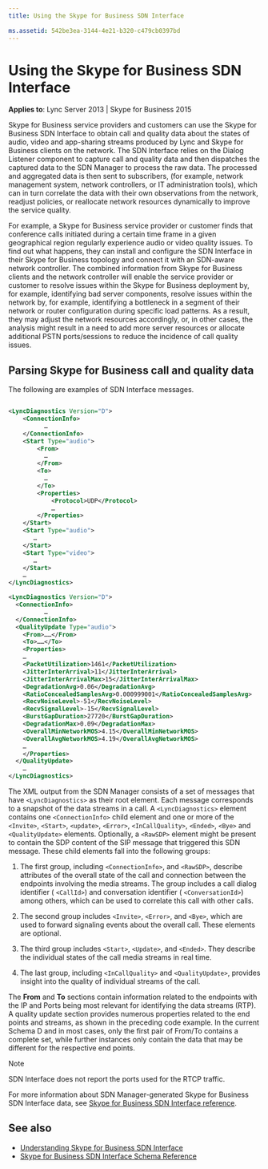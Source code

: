 ```yaml
---
title: Using the Skype for Business SDN Interface
 
ms.assetid: 542be3ea-3144-4e21-b320-c479cb0397bd
---
```



# Using the Skype for Business SDN Interface


  
    
    

 **Applies to**: Lync Server 2013 | Skype for Business 2015

Skype for Business service providers and customers can use the Skype for Business SDN Interface to obtain call and quality data about the states of audio, video and app-sharing streams produced by Lync and Skype for Business clients on the network. The SDN Interface relies on the Dialog Listener component to capture call and quality data and then dispatches the captured data to the SDN Manager to process the raw data. The processed and aggregated data is then sent to subscribers, (for example, network management system, network controllers, or IT administration tools), which can in turn correlate the data with their own observations from the network, readjust policies, or reallocate network resources dynamically to improve the service quality. 
  
For example, a Skype for Business service provider or customer finds that conference calls initiated during a certain time frame in a given geographical region regularly experience audio or video quality issues. To find out what happens, they can install and configure the SDN Interface in their Skype for Business topology and connect it with an SDN-aware network controller. The combined information from Skype for Business clients and the network controller will enable the service provider or customer to resolve issues within the Skype for Business deployment by, for example, identifying bad server components, resolve issues within the network by, for example, identifying a bottleneck in a segment of their network or router configuration during specific load patterns. As a result, they may adjust the network resources accordingly, or, in other cases, the analysis might result in a need to add more server resources or allocate additional PSTN ports/sessions to reduce the incidence of call quality issues. 

## Parsing Skype for Business call and quality data

The following are examples of SDN Interface messages. 
  
    
    

```xml

<LyncDiagnostics Version="D">
    <ConnectionInfo>
          …
    </ConnectionInfo>
    <Start Type="audio">
        <From>
          …
        </From>
        <To>
          …
        </To>
        <Properties>
            <Protocol>UDP</Protocol>
            … 
        </Properties>
    </Start>
    <Start Type="audio">
       …
    </Start>
    <Start Type="video">
       …
    </Start>
    …
</LyncDiagnostics>

<LyncDiagnostics Version="D">
  <ConnectionInfo>
          …
  </ConnectionInfo>
  <QualityUpdate Type="audio">
    <From>……</From>
    <To>……</To>
    <Properties>
    …
    <PacketUtilization>1461</PacketUtilization>
    <JitterInterArrival>11</JitterInterArrival>
    <JitterInterArrivalMax>15</JitterInterArrivalMax>
    <DegradationAvg>0.06</DegradationAvg>
    <RatioConcealedSamplesAvg>0.000999001</RatioConcealedSamplesAvg>
    <RecvNoiseLevel>-51</RecvNoiseLevel>
    <RecvSignalLevel>-15</RecvSignalLevel>
    <BurstGapDuration>27720</BurstGapDuration>
    <DegradationMax>0.09</DegradationMax>
    <OverallMinNetworkMOS>4.15</OverallMinNetworkMOS>
    <OverallAvgNetworkMOS>4.19</OverallAvgNetworkMOS>
    …
    </Properties>
  </QualityUpdate>
    …
</LyncDiagnostics>

```

The XML output from the SDN Manager consists of a set of messages that have  `<LyncDiagnostics>` as their root element. Each message corresponds to a snapshot of the data streams in a call. A `<LyncDiagnostics>` element contains one `<ConnectionInfo>` child element and one or more of the `<Invite>`,  `<Start>`,  `<update>`,  `<Error>`,  `<InCallQuality>`,  `<Ended>`,  `<Bye>` and `<QualityUpdate>` elements. Optionally, a `<RawSDP>` element might be present to contain the SDP content of the SIP message that triggered this SDN message. These child elements fall into the following groups:
  
    
    

1. The first group, including  `<ConnectionInfo>`, and  `<RawSDP>`, describe attributes of the overall state of the call and connection between the endpoints involving the media streams. The group includes a call dialog identifier ( `<CallId>`) and conversation identifier ( `<ConversationId>`) among others, which can be used to correlate this call with other calls. 
    
  
2. The second group includes  `<Invite>`,  `<Error>`, and  `<Bye>`, which are used to forward signaling events about the overall call. These elements are optional. 
    
  
3. The third group includes  `<Start>`,  `<Update>`, and  `<Ended>`. They describe the individual states of the call media streams in real time. 
    
  
4. The last group, including  `<InCallQuality>` and `<QualityUpdate>`, provides insight into the quality of individual streams of the call. 
    
  
The **From** and **To** sections contain information related to the endpoints with the IP and Ports being most relevant for identifying the data streams (RTP). A quality update section provides numerous properties related to the end points and streams, as shown in the preceding code example. In the current Schema D and in most cases, only the first pair of From/To contains a complete set, while further instances only contain the data that may be different for the respective end points.
  
    
    

> [!NOTE]
> SDN Interface does not report the ports used for the RTCP traffic. 
  
    
    

For more information about SDN Manager-generated Skype for Business SDN Interface data, see  [Skype for Business SDN Interface reference](http://msdn.microsoft.com/library/553e325e-d48a-4e7b-b7ac-042f87253ed8.aspx). 
  
    
    

## See also

-  [Understanding Skype for Business SDN Interface](understanding-sdn-interface.md)  
-  [Skype for Business SDN Interface Schema Reference](skype-for-business-sdn-interface-schema-reference.md)
    
  

